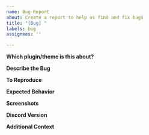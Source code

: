 ```yaml
---
name: Bug Report
about: Create a report to help us find and fix bugs
title: "[Bug] "
labels: bug
assignees: ''

---
```


**Which plugin/theme is this about?**
<!-- A clear and concise description of what the bug is. -->

**Describe the Bug**
<!-- A clear and concise description of what the bug is. -->

**To Reproduce**
<!-- Steps to reproduce the behavior -->

**Expected Behavior**
<!-- A clear and concise description of what you expected to happen. -->

**Screenshots**
<!-- If applicable, add screenshots to help explain your problem. -->

**Discord Version**
<!-- Stable, Canary, PTB -->

**Additional Context**
<!-- Add any other context about the problem here. -->
